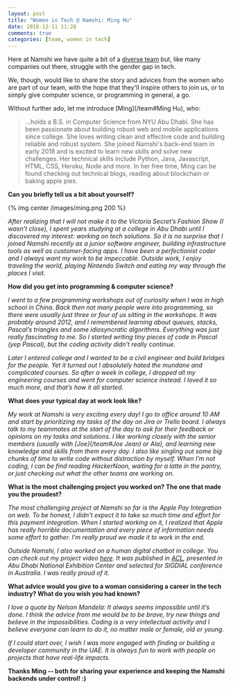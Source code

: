 ```yaml
---
layout: post
title: "Women in Tech @ Namshi: Ming Hu"
date: 2018-12-11 11:28
comments: true
categories: [team, women in tech]
---
```


Here at Namshi we have quite a bit of a [diverse team](/team) but, like many companies
out there, struggle with the gender gap in tech.

We, though, would like
to share the story and advices from the women who are part of our team, with the
hope that they'll inspire others to join us, or to simply give computer science, or
programming in general, a go.

<!-- more -->

Without further ado, let me introduce [Ming](/team#Ming Hu), who:

> ...holds a B.S. in Computer Science from NYU Abu Dhabi. She has been passionate about building robust web and mobile applications since college. She loves writing clean and effective code and building reliable and robust system. She joined Namshi's back-end team in early 2018 and is excited to learn new skills and solve new challenges. Her technical skills include Python, Java, Javascript, HTML, CSS, Heroku, Node and more. In her free time, Ming can be found checking out technical blogs, reading about blockchain or baking apple pies.

**Can you briefly tell us a bit about yourself?**

{% img center /images/ming.png 200 %}

*After realizing that I will not make it to the Victoria Secret’s Fashion Show (I wasn’t close), I spent years studying at a college in Abu Dhabi until I discovered my interest: working on tech solutions. So it is no surprise that I joined Namshi recently as a junior software engineer, building infrastructure tools as well as customer-facing apps. I have been a perfectionist coder and I always want my work to be impeccable. Outside work, I enjoy traveling the world, playing Nintendo Switch and eating my way through the places I visit.*

**How did you get into programming & computer science?**

*I went to a few programming workshops out of curiosity when I was in high school in China. Back then not many people were into programming, so there were usually just three or four of us sitting in the workshops. It was probably around 2012, and I remembered learning about queues, stacks, Pascal’s triangles and some idiosyncratic algorithms. Everything was just really fascinating to me. So I started writing tiny pieces of code in Pascal (yep Pascal), but the coding activity didn’t really continue.*

*Later I entered college and I wanted to be a civil engineer and build bridges for the people. Yet it turned out I absolutely hated the mundane and complicated courses. So after a week in college, I dropped all my engineering courses and went for computer science instead. I loved it so much more, and that’s how it all started.*

**What does your typical day at work look like?**

*My work at Namshi is very exciting every day! I go to office around 10 AM and start by prioritizing my tasks of the day on Jira or Trello board. I always talk to my teammates at the start of the day to ask for their feedback or opinions on my tasks and solutions. I like working closely with the senior members (usually with [Joe](/team#Joe Jean) or Ala), and learning new knowledge and skills from them every day. I also like singling out some big chunks of time to write code without distraction by myself. When I’m not coding, I can be find reading HackerNoon, waiting for a latte in the pantry, or just checking out what the other teams are working on.*

**What is the most challenging project you worked on? The one that made you the proudest?**

*The most challenging project at Namshi so far is the Apple Pay Integration on web. To be honest, I didn’t expect it to take so much time and effort for this payment integration. When I started working on it, I realized that Apple has really horrible documentation and every piece of information needs some effort to gather. I’m really proud we made it to work in the end.*

*Outside Namshi, I also worked on a human digital chatbot in college. You can check out my project video [here](https://vimeo.com/301181868). It was published in [ACL](http://aclweb.org/anthology/W18-5027), presented in Abu Dhabi National Exhibition Center and selected for SIGDIAL conference in Australia. I was really proud of it.*

**What advice would you give to a woman considering a career in the tech industry? What do you wish you had known?**

*I love a quote by Nelson Mandela: It always seems impossible until it’s done. I think the advice from me would be to be brave, try new things and believe in the impossibilities. Coding is a very intellectual activity and I believe everyone can learn to do it, no matter male or female, old or young.*

*If I could start over, I wish I was more engaged with finding or building a developer community in the UAE. It is always fun to work with people on projects that have real-life impacts.*

**Thanks Ming -- both for sharing your experience and keeping the Namshi backends under control! :)**